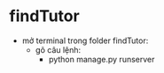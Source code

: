 # findTutor

- mở terminal trong folder findTutor: 
  - gõ câu lệnh:
    - python manage.py runserver
